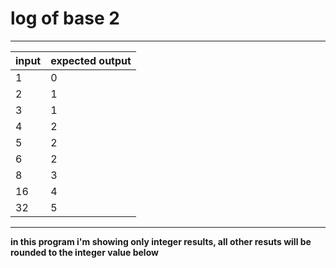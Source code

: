 # log of base 2
 _________________________
| input | expected output |
|-------|-----------------|
| 1     | 0               |
| 2     | 1               |
| 3     | 1               |
| 4     | 2               |
| 5     | 2               |
| 6     | 2               |
| 8     | 3               |
| 16    | 4               |
| 32    | 5               |
 -------------------------
**in this program i'm showing only integer results, all other resuts will be rounded to the integer value below**

